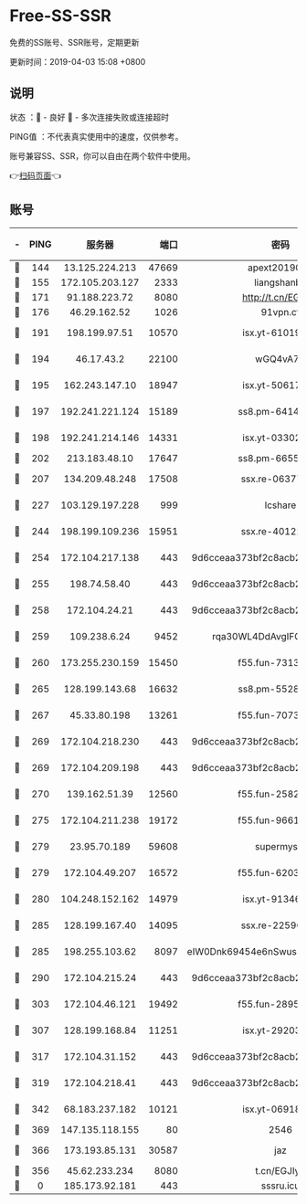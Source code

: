 # Free-SS-SSR

免费的SS账号、SSR账号，定期更新

更新时间：2019-04-03 15:08 +0800

## 说明

状态     ：🙂 - 良好 🙁 - 多次连接失败或连接超时

PING值   ：不代表真实使用中的速度，仅供参考。

账号兼容SS、SSR，你可以自由在两个软件中使用。

👉[扫码页面](https://liesauer.github.io/Free-SS-SSR/)👈

## 账号

|-|PING|服务器|端口|密码|加密方式|区域|
|:----:|:----:|:-----:|-----:|:----:|:----:|:----:|
|🙂|144|13.125.224.213|47669|apext2019001|chacha20|KR|
|🙂|155|172.105.203.127|2333|liangshanbo|chacha20|JP|
|🙂|171|91.188.223.72|8080|http://t.cn/EGJIyrl|rc4-md5|RU|
|🙂|176|46.29.162.52|1026|91vpn.cf|rc4-md5|RU|
|🙂|191|198.199.97.51|10570|isx.yt-61019132|aes-256-cfb|US|
|🙂|194|46.17.43.2|22100|wGQ4vA7D|aes-256-gcm|RU|
|🙂|195|162.243.147.10|18947|isx.yt-50617659|aes-256-cfb|US|
|🙂|197|192.241.221.124|15189|ss8.pm-64148140|aes-256-cfb|US|
|🙂|198|192.241.214.146|14331|isx.yt-03302114|aes-256-cfb|US|
|🙂|202|213.183.48.10|17647|ss8.pm-66557674|rc4-md5|RU|
|🙂|207|134.209.48.248|17508|ssx.re-06377061|aes-256-cfb|US|
|🙂|227|103.129.197.228|999|lcshare|aes-256-cfb|US|
|🙂|244|198.199.109.236|15951|ssx.re-40122828|aes-256-cfb|US|
|🙂|254|172.104.217.138|443|9d6cceaa373bf2c8acb22e60b6a58be6|aes-256-cfb|US|
|🙂|255|198.74.58.40|443|9d6cceaa373bf2c8acb22e60b6a58be6|aes-256-cfb|US|
|🙂|258|172.104.24.21|443|9d6cceaa373bf2c8acb22e60b6a58be6|aes-256-cfb|US|
|🙂|259|109.238.6.24|9452|rqa30WL4DdAvgIFG6Fs3znzTa|aes-256-cfb|FR|
|🙂|260|173.255.230.159|15450|f55.fun-73133420|aes-256-cfb|US|
|🙂|265|128.199.143.68|16632|ss8.pm-55286223|aes-256-cfb|SG|
|🙂|267|45.33.80.198|13261|f55.fun-70732084|aes-256-cfb|US|
|🙂|269|172.104.218.230|443|9d6cceaa373bf2c8acb22e60b6a58be6|aes-256-cfb|US|
|🙂|269|172.104.209.198|443|9d6cceaa373bf2c8acb22e60b6a58be6|aes-256-cfb|US|
|🙂|270|139.162.51.39|12560|f55.fun-25829930|aes-256-cfb|SG|
|🙂|275|172.104.211.238|19172|f55.fun-96617780|aes-256-cfb|US|
|🙂|279|23.95.70.189|59608|supermyssr|chacha20-ietf|US|
|🙂|279|172.104.49.207|16572|f55.fun-62039376|aes-256-cfb|SG|
|🙂|280|104.248.152.162|14979|isx.yt-91346300|aes-256-cfb|SG|
|🙂|285|128.199.167.40|14095|ssx.re-22596370|aes-256-cfb|SG|
|🙂|285|198.255.103.62|8097|eIW0Dnk69454e6nSwuspv9DmS201tQ0D|aes-256-cfb|US|
|🙂|290|172.104.215.24|443|9d6cceaa373bf2c8acb22e60b6a58be6|aes-256-cfb|US|
|🙂|303|172.104.46.121|19492|f55.fun-28953423|aes-256-cfb|SG|
|🙂|307|128.199.168.84|11251|isx.yt-29203965|aes-256-cfb|SG|
|🙂|317|172.104.31.152|443|9d6cceaa373bf2c8acb22e60b6a58be6|aes-256-cfb|US|
|🙂|319|172.104.218.41|443|9d6cceaa373bf2c8acb22e60b6a58be6|aes-256-cfb|US|
|🙂|342|68.183.237.182|10121|isx.yt-06918011|aes-256-cfb|SG|
|🙂|369|147.135.118.155|80|2546|chacha20|US|
|🙂|366|173.193.85.131|30587|jaz|aes-256-cfb|US|
|🙁|356|45.62.233.234|8080|t.cn/EGJIyrl|rc4-md5|CA|
|🙁|0|185.173.92.181|443|sssru.icu|rc4-md5|RU|
